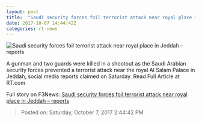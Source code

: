 ```yaml
---
layout: post
title:  "Saudi security forces foil terrorist attack near royal place in Jeddah – reports"
date: 2017-10-07 14:44:42Z
categories: rt-news
---
```


![Saudi security forces foil terrorist attack near royal place in Jeddah – reports](https://cdni.rt.com/files/2017.10/article/59d8d8e1fc7e93f1368b4567.jpg)

A gunman and two guards were killed in a shootout as the Saudi Arabian security forces prevented a terrorist attack near the royal Al Salam Palace in Jeddah, social media reports claimed on Saturday. Read Full Article at RT.com


Full story on F3News: [Saudi security forces foil terrorist attack near royal place in Jeddah – reports](http://www.f3nws.com/n/aeXsrB)

> Posted on: Saturday, October 7, 2017 2:44:42 PM
